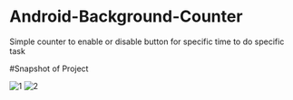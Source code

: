 # Android-Background-Counter
Simple counter to enable or disable button for specific time to do specific task

#Snapshot of Project


![1](https://user-images.githubusercontent.com/22006238/45943816-be046d80-c009-11e8-92cc-45a77796f332.PNG) ![2](https://user-images.githubusercontent.com/22006238/45943824-c6f53f00-c009-11e8-848a-dc42a21b096a.PNG)
